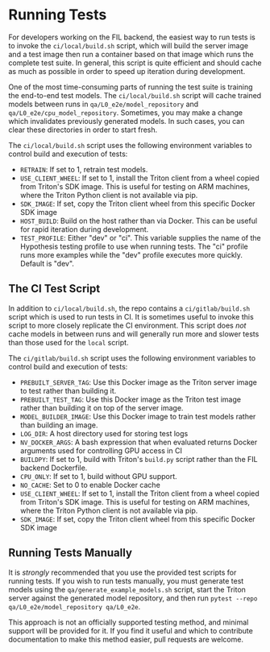 <!--
# Copyright (c) 2020-2022, NVIDIA CORPORATION. All rights reserved.
#
# Redistribution and use in source and binary forms, with or without
# modification, are permitted provided that the following conditions
# are met:
#  * Redistributions of source code must retain the above copyright
#    notice, this list of conditions and the following disclaimer.
#  * Redistributions in binary form must reproduce the above copyright
#    notice, this list of conditions and the following disclaimer in the
#    documentation and/or other materials provided with the distribution.
#  * Neither the name of NVIDIA CORPORATION nor the names of its
#    contributors may be used to endorse or promote products derived
#    from this software without specific prior written permission.
#
# THIS SOFTWARE IS PROVIDED BY THE COPYRIGHT HOLDERS ``AS IS'' AND ANY
# EXPRESS OR IMPLIED WARRANTIES, INCLUDING, BUT NOT LIMITED TO, THE
# IMPLIED WARRANTIES OF MERCHANTABILITY AND FITNESS FOR A PARTICULAR
# PURPOSE ARE DISCLAIMED.  IN NO EVENT SHALL THE COPYRIGHT OWNER OR
# CONTRIBUTORS BE LIABLE FOR ANY DIRECT, INDIRECT, INCIDENTAL, SPECIAL,
# EXEMPLARY, OR CONSEQUENTIAL DAMAGES (INCLUDING, BUT NOT LIMITED TO,
# PROCUREMENT OF SUBSTITUTE GOODS OR SERVICES; LOSS OF USE, DATA, OR
# PROFITS; OR BUSINESS INTERRUPTION) HOWEVER CAUSED AND ON ANY THEORY
# OF LIABILITY, WHETHER IN CONTRACT, STRICT LIABILITY, OR TORT
# (INCLUDING NEGLIGENCE OR OTHERWISE) ARISING IN ANY WAY OUT OF THE USE
# OF THIS SOFTWARE, EVEN IF ADVISED OF THE POSSIBILITY OF SUCH DAMAGE.
-->

# Running Tests

For developers working on the FIL backend, the easiest way to run tests is to
invoke the `ci/local/build.sh` script, which will build the server image
and a test image then run a container based on that image which runs the
complete test suite. In general, this script is quite efficient and should cache as much as possible in order to speed up iteration during development.

One of the most time-consuming parts of running the test suite is
training the end-to-end test models. The `ci/local/build.sh` script will
cache trained models between runs in `qa/L0_e2e/model_repository` and
`qa/L0_e2e/cpu_model_repository`. Sometimes, you may make a change which
invalidates previously generated models. In such cases, you can clear these
directories in order to start fresh.

The `ci/local/build.sh` script uses the following environment variables to
control build and execution of tests:

- `RETRAIN`: If set to 1, retrain test models.
- `USE_CLIENT_WHEEL`: If set to 1, install the Triton client from a wheel
  copied from Triton's SDK image. This is useful for testing on ARM
  machines, where the Triton Python client is not available via pip.
- `SDK_IMAGE`: If set, copy the Triton client wheel from this specific Docker
  SDK image
- `HOST_BUILD`: Build on the host rather than via Docker. This can be useful
  for rapid iteration during development.
- `TEST_PROFILE`: Either "dev" or "ci". This variable supplies the name of the
  Hypothesis testing profile to use when running tests. The "ci" profile
  runs more examples while the "dev" profile executes more quickly. Default
  is "dev".

## The CI Test Script
In addition to `ci/local/build.sh`, the repo contains a
`ci/gitlab/build.sh` script which is used to run tests in CI. It is
sometimes useful to invoke this script to more closely replicate the CI
environment. This script does *not* cache models in between runs and will
generally run more and slower tests than those used for the `local` script.

The `ci/gitlab/build.sh` script uses the following environment variables
to control build and execution of tests:

- `PREBUILT_SERVER_TAG`: Use this Docker image as the Triton server image
  to test rather than building it.
- `PREBUILT_TEST_TAG`: Use this Docker image as the Triton test image rather
  than building it on top of the server image.
- `MODEL_BUILDER_IMAGE`: Use this Docker image to train test models rather
  than building an image.
- `LOG_DIR`: A host directory used for storing test logs
- `NV_DOCKER_ARGS`: A bash expression that when evaluated returns Docker
  arguments used for controlling GPU access in CI
- `BUILDPY`: If set to 1, build with Triton's `build.py` script rather than
  the FIL backend Dockerfile.
- `CPU_ONLY`: If set to 1, build without GPU support.
- `NO_CACHE`: Set to 0 to enable Docker cache
- `USE_CLIENT_WHEEL`: If set to 1, install the Triton client from a wheel
  copied from Triton's SDK image. This is useful for testing on ARM
  machines, where the Triton Python client is not available via pip.
- `SDK_IMAGE`: If set, copy the Triton client wheel from this specific Docker
  SDK image

## Running Tests Manually
It is *strongly* recommended that you use the provided test scripts for running
tests. If you wish to run tests manually, you must generate test models using
the `qa/generate_example_models.sh` script, start the Triton server against
the generated model repository, and then run `pytest --repo qa/L0_e2e/model_repository qa/L0_e2e`.

This approach is not an officially supported testing method, and minimal
support will be provided for it. If you find it useful and which to
contribute documentation to make this method easier, pull requests are
welcome.
